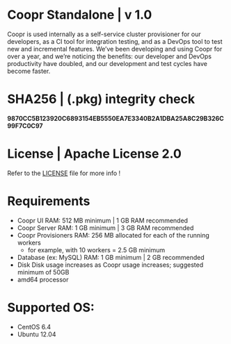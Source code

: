 # Coopr Standalone | v 1.0
Coopr is used internally as a self-service cluster provisioner for our developers, as a CI tool for integration testing, and as a DevOps tool to test new and incremental features. We’ve been developing and using Coopr for over a year, and we’re noticing the benefits: our developer and DevOps productivity have doubled, and our development and test cycles have become faster.

# SHA256 | (.pkg) integrity check
**9870CC5B123920C6893154EB5550EA7E3340B2A1DBA25A8C29B326C99F7C0C97**

# License | Apache License 2.0
Refer to the [LICENSE](https://github.com/krakky/market/blob/master/coopr_standalone/LICENSE) file for more info !

# Requirements
- Coopr UI RAM: 512 MB minimum | 1 GB RAM recommended
- Coopr Server RAM: 1 GB minimum | 3 GB RAM recommended
- Coopr Provisioners RAM: 256 MB allocated for each of the running workers
  - for example, with 10 workers = 2.5 GB minimum
- Database (ex: MySQL) RAM: 1 GB minimum | 2 GB recommended
- Disk 	Disk usage increases as Coopr usage increases; suggested minimum of 50GB
- amd64 processor

# Supported OS:
- CentOS 6.4
- Ubuntu 12.04
